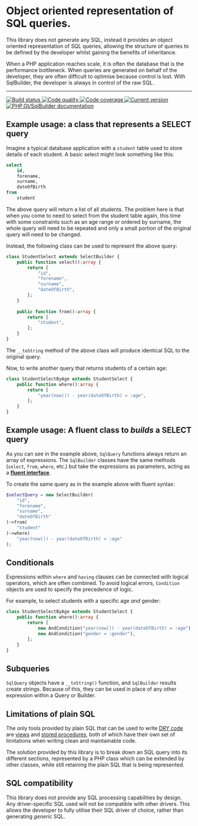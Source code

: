 Object oriented representation of SQL queries.
==============================================

This library does not generate any SQL, instead it provides an object oriented representation of SQL queries, allowing the structure of queries to be defined by the developer whilst gaining the benefits of inheritance.

When a PHP application reaches scale, it is often the database that is the performance bottleneck. When queries are generated on behalf of the developer, they are often difficult to optimise because control is lost. With SqlBuilder, the developer is always in control of the raw SQL.

***

<a href="https://circleci.com/gh/PhpGt/SqlBuilder" target="_blank">
	<img src="https://badge.status.php.gt/sqlbuilder-build.svg" alt="Build status" />
</a>
<a href="https://scrutinizer-ci.com/g/PhpGt/SqlBuilder" target="_blank">
	<img src="https://badge.status.php.gt/sqlbuilder-quality.svg" alt="Code quality" />
</a>
<a href="https://scrutinizer-ci.com/g/PhpGt/SqlBuilder" target="_blank">
	<img src="https://badge.status.php.gt/sqlbuilder-coverage.svg" alt="Code coverage" />
</a>
<a href="https://packagist.org/packages/PhpGt/SqlBuilder" target="_blank">
	<img src="https://badge.status.php.gt/sqlbuilder-version.svg" alt="Current version" />
</a>
<a href="http://www.php.gt/dom" target="_blank">
	<img src="https://badge.status.php.gt/sqlbuilder-docs.svg" alt="PHP.Gt/SqlBuilder documentation" />
</a>

Example usage: a class that represents a SELECT query
-----------------------------------------------------

Imagine a typical database application with a `student` table used to store details of each student. A basic select might look something like this:

```sql
select
	id,
	forename,
	surname,
	dateOfBirth
from
	student
```

The above query will return a list of all students. The problem here is that when you come to need to select from the student table again, this time with some constraints such as an age range or ordered by surname, the whole query will need to be repeated and only a small portion of the original query will need to be changed.

Instead, the following class can be used to represent the above query:

```php
class StudentSelect extends SelectBuilder {
	public function select():array {
		return [
			"id",
			"forename",
			"surname",
			"dateOfBirth",
		];
	}
	
	public function from():array {
		return [
			"student",
		];
	}
}
```

The `__toString` method of the above class will produce identical SQL to the original query.

Now, to write another query that returns students of a certain age:

```php
class StudentSelectByAge extends StudentSelect {
	public function where():array {
		return [
			"year(now()) - year(dateOfBirth) = :age",
		];
	}
}
```

Example usage: A fluent class to _builds_ a SELECT query
--------------------------------------------------------

As you can see in the example above, `SqlQuery` functions always return an array of expressions. The `SqlBuilder` classes have the same methods (`select`, `from`, `where`, etc.) but take the expressions as parameters, acting as a **[fluent interface][fluent]**. 

To create the same query as in the example above with fluent syntax:

```php
$selectQuery = new SelectBuilder(
	"id",
	"forename",
	"surname",
	"dateOfBirth"
)->from(
	"student"
)->where(
	"year(now()) - year(dateOfBirth) = :age"
);
```

Conditionals
------------

Expressions within `where` and `having` clauses can be connected with logical operators, which are often combined. To avoid logical errors, `Condition` objects are used to specify the precedence of logic.

For example, to select students with a specific age _and_ gender:

```php
class StudentSelectByAge extends StudentSelect {
	public function where():array {
		return [
			new AndCondition("year(now()) - year(dateOfBirth) = :age"),
			new AndCondition("gender = :gender"),
		];
	}
}
```

Subqueries
----------

`SqlQuery` objects have a `__toString()` function, and `SqlBuilder` results create strings. Because of this, they can be used in place of any other expression within a Query or Builder.

Limitations of plain SQL
------------------------

The only tools provided by plain SQL that can be used to write [DRY code][dry] are [views][view] and [stored procedures][stored-procedure], both of which have their own set of limitations when writing clean and maintainable code.

The solution provided by this library is to break down an SQL query into its different sections, represented by a PHP class which can be extended by other classes, while still retaining the plain SQL that is being represented.

SQL compatibility
-----------------

This library does not provide any SQL processing capabilities by design. Any driver-specific SQL used will not be compatible with other drivers. This allows the developer to fully utilise their SQL driver of choice, rather than generating _generic_ SQL.

[dry]: https://en.wikipedia.org/wiki/Don%27t_repeat_yourself
[view]: https://en.wikipedia.org/wiki/View_(SQL)
[stored-procedure]: https://en.wikipedia.org/wiki/Stored_procedure
[fluent]: https://en.wikipedia.org/wiki/Fluent_interface